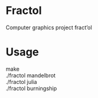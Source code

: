# Fractol
Computer graphics project
fract’ol
# Usage
make <br/>
./fractol mandelbrot <br/>
./fractol julia <br/>
./fractol burningship <br/>
